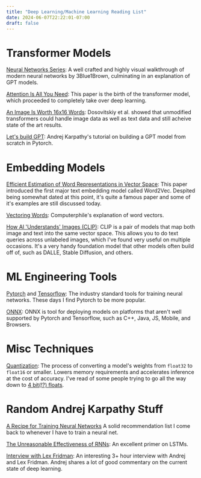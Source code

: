 ```yaml
---
title: "Deep Learning/Machine Learning Reading List"
date: 2024-06-07T22:22:01-07:00
draft: false
---
```


# Transformer Models

[Neural Networks Series](https://www.youtube.com/playlist?list=PLZHQObOWTQDNU6R1_67000Dx_ZCJB-3pi):
A well crafted and highly visual walkthrough of modern neural networks by 3Blue1Brown, culminating in an explanation of GPT models.

[Attention Is All You Need](https://arxiv.org/pdf/1706.03762):
This paper is the birth of the transformer model, which proceeded to completely take over deep learning.

[An Image Is Worth 16x16 Words](https://arxiv.org/pdf/2010.11929):
Dosovitskiy et al. showed that unmodified transformers could handle image data as well as text data and still acheive state of the art results.

[Let's build GPT](https://youtu.be/kCc8FmEb1nY?feature=shared):
Andrej Karpathy's tutorial on building a GPT model from scratch in Pytorch.

# Embedding Models

[Efficient Estimation of Word Representations in Vector Space](https://arxiv.org/abs/1301.3781):
This paper introduced the first major text embedding model called Word2Vec.
Despited being somewhat dated at this point, it's quite a famous paper and some of it's examples are still discussed today.

[Vectoring Words](https://www.youtube.com/watch?v=gQddtTdmG_8):
Computerphile's explanation of word vectors.

[How AI 'Understands' Images (CLIP)](https://youtu.be/KcSXcpluDe4?feature=shared):
CLIP is a pair of models that map both image and text into the same vector space.
This allows you to do text queries across unlabeled images, which I've found very useful on multiple occasions.
It's a very handy foundation model that other models often build off of, such as DALLE, Stable Diffusion, and others.

# ML Engineering Tools

[Pytorch](https://pytorch.org/) and [Tensorflow](https://www.tensorflow.org/):
The industry standard tools for training neural networks.
These days I find Pytorch to be more popular.

[ONNX](https://github.com/onnx/onnx):
ONNX is tool for deploying models on platforms that aren't well supported by Pytorch and Tensorflow, such as C++, Java, JS, Mobile, and Browsers.

# Misc Techniques

[Quantization](https://huggingface.co/docs/optimum/en/concept_guides/quantization):
The process of converting a model's weights from `float32` to `float16` or smaller.
Lowers memory requirements and accelerates inference at the cost of accuracy.
I've read of some people trying to go all the way down to [4 bit(!?) floats](https://www.intel.com/content/www/us/en/developer/articles/technical/accelerating-language-model-inference-on-your-pc.html).

# Random Andrej Karpathy Stuff

[A Recipe for Training Neural Networks](https://karpathy.github.io/2019/04/25/recipe/)
A solid recommendation list I come back to whenever I have to train a neural net.

[The Unreasonable Effectiveness of RNNs](https://karpathy.github.io/2015/05/21/rnn-effectiveness/):
An excellent primer on LSTMs.

[Interview with Lex Fridman](https://youtu.be/cdiD-9MMpb0?feature=shared):
An interesting 3+ hour interview with Andrej and Lex Fridman.
Andrej shares a lot of good commentary on the current state of deep learning.